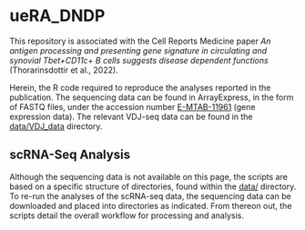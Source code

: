 # ueRA_DNDP
This repository is associated with the Cell Reports Medicine paper *An antigen processing and presenting gene signature in circulating and synovial Tbet+CD11c+ B cells suggests disease dependent functions* (Thorarinsdottir et al., 2022).

Herein, the R code required to reproduce the analyses reported in the publication. The sequencing data can be found in ArrayExpress, in the form of FASTQ files, under the accession number [E-MTAB-11961](https://www.ebi.ac.uk/arrayexpress/experiments/e-mtab-11961) (gene expression data). The relevant VDJ-seq data can be found in the [data/VDJ_data](data/VDJ_data) directory. 

## scRNA-Seq Analysis
Although the sequencing data is not available on this page, the scripts are based on a specific structure of directories, found within the [data/](data/) directory. To re-run the analyses of the scRNA-seq data, the sequencing data can be downloaded and placed into directories as indicated. From thereon out, the scripts detail the overall workflow for processing and analysis. 

